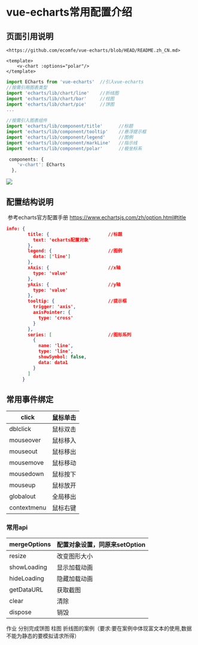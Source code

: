 # vue-echarts常用配置介绍

## 页面引用说明

    <https://github.com/ecomfe/vue-echarts/blob/HEAD/README.zh_CN.md>

```vue
<template>
    <v-chart :options="polar"/>
</template>
```

```js
import ECharts from 'vue-echarts'  //引入vue-echarts
//按需引用图表类型
import 'echarts/lib/chart/line'    //折线图
import 'echarts/lib/chart/bar'     //柱图
import 'echarts/lib/chart/pie'     //饼图
...

//按需引入图表组件
import 'echarts/lib/component/title'      //标题
import 'echarts/lib/component/tooltip'    //悬浮提示框
import 'echarts/lib/component/legend'     //图例
import 'echarts/lib/component/markLine'   //指示线
import 'echarts/lib/component/polar'      //极坐标系

 components: {
    'v-chart': ECharts
  },
```

![](http://localhost:8001/blog/test.png)

## 配置结构说明

​      参考echarts官方配置手册 <https://www.echartsjs.com/zh/option.html#title>

```json
info: {
        title: {                      //标题
          text: 'echarts配置对象'
        },
        legend: {                     //图例
          data: ['line']
        },
        xAxis: {                      //x轴
          type: 'value'
        },
        yAxis: {                      //y轴
          type: 'value'
        },
        tooltip: {                    //提示框
          trigger: 'axis',
          axisPointer: {
            type: 'cross'
          }
        },
        series: [                     //图形系列
          {
            name: 'line',
            type: 'line',
            showSymbol: false,
            data: data1
          }
        ]
      }
```



## 常用事件绑定



| click       | 鼠标单击 |
| ----------- | -------- |
| dblclick    | 鼠标双击 |
| mouseover   | 鼠标移入 |
| mouseout    | 鼠标移出 |
| mousemove   | 鼠标移动 |
| mousedown   | 鼠标按下 |
| mouseup     | 鼠标放开 |
| globalout   | 全局移出 |
| contextmenu | 鼠标右键 |



### 常用api

| mergeOptions | 配置对象设置，同原来setOption |
| ------------ | ----------------------------- |
| resize       | 改变图形大小                  |
| showLoading  | 显示加载动画                  |
| hideLoading  | 隐藏加载动画                  |
| getDataURL   | 获取截图                      |
| clear        | 清除                          |
| dispose      | 销毁                          |



作业 分别完成饼图 柱图 折线图的案例（要求:要在案例中体现富文本的使用,数据不能为静态的要模拟请求所得）